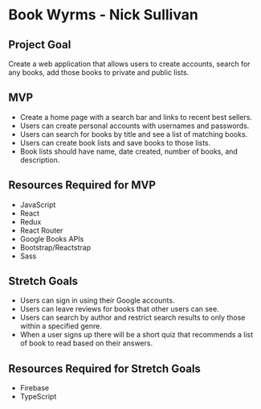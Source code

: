# Book Wyrms - Nick Sullivan

## Project Goal
Create a web application that allows users to create accounts, search for any books, add those books to private and public lists.

## MVP
* Create a home page with a search bar and links to recent best sellers.
* Users can create personal accounts with usernames and passwords.
* Users can search for books by title and see a list of matching books.
* Users can create book lists and save books to those lists.
* Book lists should have name, date created, number of books, and description.

## Resources Required for MVP
* JavaScript
* React
* Redux
* React Router
* Google Books APIs
* Bootstrap/Reactstrap
* Sass

## Stretch Goals
* Users can sign in using their Google accounts.
* Users can leave reviews for books that other users can see. 
* Users can search by author and restrict search results to only those within a specified genre.
* When a user signs up there will be a short quiz that recommends a list of book to read based on their answers. 

## Resources Required for Stretch Goals
* Firebase
* TypeScript